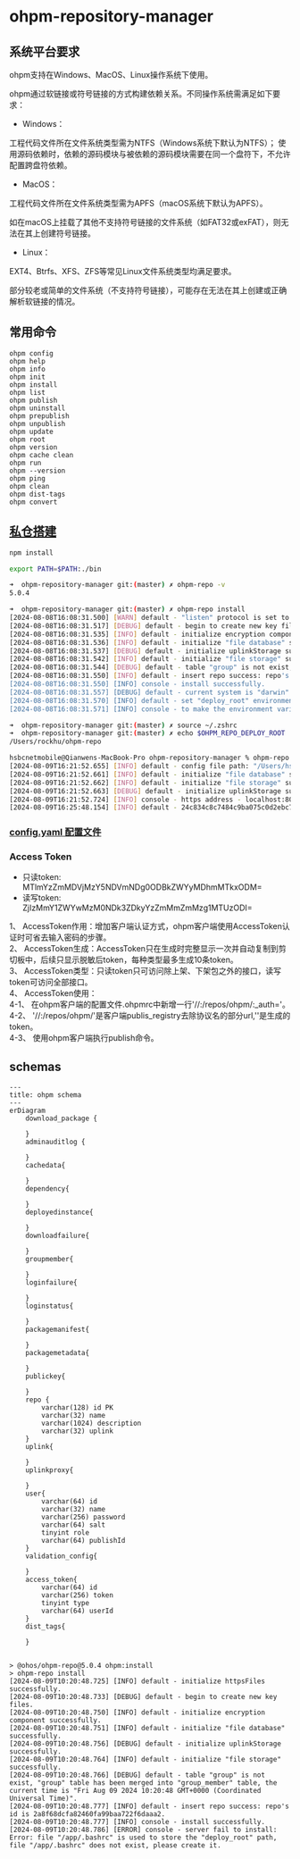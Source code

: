 # ohpm-repository-manager    

## 系统平台要求    
ohpm支持在Windows、MacOS、Linux操作系统下使用。

ohpm通过软链接或符号链接的方式构建依赖关系。不同操作系统需满足如下要求：

- Windows：

工程代码文件所在文件系统类型需为NTFS（Windows系统下默认为NTFS）；
使用源码依赖时，依赖的源码模块与被依赖的源码模块需要在同一个盘符下，不允许配置跨盘符依赖。
- MacOS：

工程代码文件所在文件系统类型需为APFS（macOS系统下默认为APFS）。

如在macOS上挂载了其他不支持符号链接的文件系统（如FAT32或exFAT），则无法在其上创建符号链接。

- Linux：

EXT4、Btrfs、XFS、ZFS等常见Linux文件系统类型均满足要求。

部分较老或简单的文件系统（不支持符号链接），可能存在无法在其上创建或正确解析软链接的情况。

## 常用命令        
```dotnetcli
ohpm config
ohpm help
ohpm info
ohpm init
ohpm install
ohpm list
ohpm publish
ohpm uninstall
ohpm prepublish
ohpm unpublish
ohpm update
ohpm root
ohpm version
ohpm cache clean
ohpm run
ohpm --version
ohpm ping
ohpm clean
ohpm dist-tags
ohpm convert
```


## [私仓搭建](https://developer.huawei.com/consumer/cn/doc/harmonyos-guides-V5/ide-ohpm-repo-0000001749596668-V5)    


```bash
npm install
```

```bash
export PATH=$PATH:./bin
```


```bash
➜  ohpm-repository-manager git:(master) ✗ ohpm-repo -v
5.0.4
```

```bash
➜  ohpm-repository-manager git:(master) ✗ ohpm-repo install
[2024-08-08T16:08:31.500] [WARN] default - "listen" protocol is set to 'http' in "config.yaml" file, which is insecure, advise to use the more secure 'https' protocol instead.
[2024-08-08T16:08:31.517] [DEBUG] default - begin to create new key files.
[2024-08-08T16:08:31.535] [INFO] default - initialize encryption component successfully.
[2024-08-08T16:08:31.536] [INFO] default - initialize "file database" successfully.
[2024-08-08T16:08:31.537] [DEBUG] default - initialize uplinkStorage successfully.
[2024-08-08T16:08:31.542] [INFO] default - initialize "file storage" successfully.
[2024-08-08T16:08:31.544] [DEBUG] default - table "group" is not exist, "group" table has been merged into "group_member" table, the current time is "Thu Aug 08 2024 16:08:31 GMT+0800 (中国标准时间)".
[2024-08-08T16:08:31.550] [INFO] default - insert repo success: repo's id is a9c5e43bf5a140359d1ac99536e0d09a.
[2024-08-08T16:08:31.550] [INFO] console - install successfully.
[2024-08-08T16:08:31.557] [DEBUG] default - current system is "darwin" and configPath is ".zshrc".
[2024-08-08T16:08:31.570] [INFO] default - set "deploy_root" environment variables successfully: "OHPM_REPO_DEPLOY_ROOT = /Users/rockhu/ohpm-repo".
[2024-08-08T16:08:31.571] [INFO] console - to make the environment variables of "deploy_root" take effect, please run the refresh command: "source ~/.zshrc " or ". ~/.zshrc".
```

```bash
➜  ohpm-repository-manager git:(master) ✗ source ~/.zshrc
➜  ohpm-repository-manager git:(master) ✗ echo $OHPM_REPO_DEPLOY_ROOT
/Users/rockhu/ohpm-repo
```


```bash
hsbcnetmobile@Qianwens-MacBook-Pro ohpm-repository-manager % ohpm-repo start
[2024-08-09T16:21:52.655] [INFO] default - config file path: "/Users/hsbcnetmobile/ohpm-repo/conf/config.yaml".
[2024-08-09T16:21:52.661] [INFO] default - initialize "file database" successfully.
[2024-08-09T16:21:52.662] [INFO] default - initialize "file storage" successfully.
[2024-08-09T16:21:52.663] [DEBUG] default - initialize uplinkStorage successfully.
[2024-08-09T16:21:52.724] [INFO] console - https address - localhost:8088 - ohpm-repo/5.0.4.
[2024-08-09T16:25:48.154] [INFO] default - 24c834c8c7484c9ba075c0d2ebc7ba3b login success unlock user.
```

### [config.yaml  配置文件](https://developer.huawei.com/consumer/cn/doc/harmonyos-guides-V5/ide-ohpm-repo-configuration-0000001796516529-V5)

### Access Token    

- 只读token: MTlmYzZmMDVjMzY5NDVmNDg0ODBkZWYyMDhmMTkxODM=
- 读写token: ZjIzMmY1ZWYwMzM0NDk3ZDkyYzZmMmZmMzg1MTUzODI=


1、 AccessToken作用：增加客户端认证方式，ohpm客户端使用AccessToken认证时可省去输入密码的步骤。  
2、 AccessToken生成：AccessToken只在生成时完整显示一次并自动复制到剪切板中，后续只显示脱敏后token，每种类型最多生成10条token。  
3、 AccessToken类型：只读token只可访问除上架、下架包之外的接口，读写token可访问全部接口。   
4、 AccessToken使用：   
4-1、 在ohpm客户端的配置文件.ohpmrc中新增一行'//<ip>:<port>/repos/ohpm/:_auth=<token>'。    
4-2、 '//<ip>:<port>/repos/ohpm/'是客户端publis_registry去除协议名的部分url,'<token>'是生成的token。    
4-3、 使用ohpm客户端执行publish命令。   

## schemas  


```mermaid
---
title: ohpm schema
---
erDiagram
    download_package {

    }
    adminauditlog {

    }
    cachedata{

    }
    dependency{

    }
    deployedinstance{

    }
    downloadfailure{

    }
    groupmember{

    }
    loginfailure{

    }
    loginstatus{

    }
    packagemanifest{

    }
    packagemetadata{

    }
    publickey{

    }
    repo {
        varchar(128) id PK
        varchar(32) name
        varchar(1024) description
        varchar(32) uplink
    }
    uplink{

    }
    uplinkproxy{

    }
    user{
        varchar(64) id
        varchar(32) name
        varchar(256) password
        varchar(64) salt
        tinyint role
        varchar(64) publishId
    }
    validation_config{

    }
    access_token{
        varchar(64) id
        varchar(256) token
        tinyint type
        varchar(64) userId
    }
    dist_tags{

    }
```

```bash

```


```
> @ohos/ohpm-repo@5.0.4 ohpm:install
> ohpm-repo install
[2024-08-09T10:20:48.725] [INFO] default - initialize httpsFiles successfully.
[2024-08-09T10:20:48.733] [DEBUG] default - begin to create new key files.
[2024-08-09T10:20:48.750] [INFO] default - initialize encryption component successfully.
[2024-08-09T10:20:48.751] [INFO] default - initialize "file database" successfully.
[2024-08-09T10:20:48.756] [DEBUG] default - initialize uplinkStorage successfully.
[2024-08-09T10:20:48.764] [INFO] default - initialize "file storage" successfully.
[2024-08-09T10:20:48.766] [DEBUG] default - table "group" is not exist, "group" table has been merged into "group_member" table, the current time is "Fri Aug 09 2024 10:20:48 GMT+0000 (Coordinated Universal Time)".
[2024-08-09T10:20:48.777] [INFO] default - insert repo success: repo's id is 2a8f68dcfa82460fa99baa722f6daaa2.
[2024-08-09T10:20:48.777] [INFO] console - install successfully.
[2024-08-09T10:20:48.786] [ERROR] console - server fail to install: Error: file "/app/.bashrc" is used to store the "deploy_root" path, file "/app/.bashrc" does not exist, please create it.
```